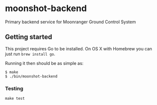 # moonshot-backend

Primary backend service for Moonranger Ground Control System

## Getting started

This project requires Go to be installed. On OS X with Homebrew you can just run `brew install go`.

Running it then should be as simple as:

```console
$ make
$ ./bin/moonshot-backend
```

### Testing

``make test``
